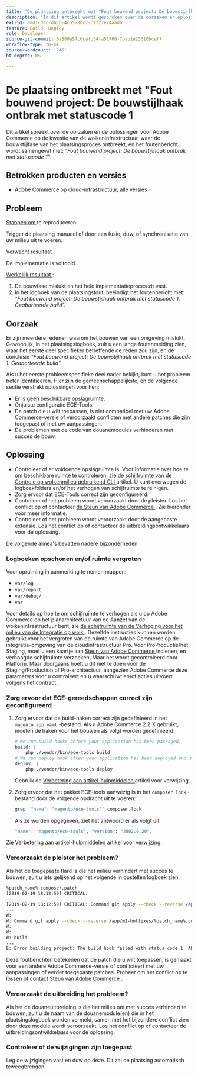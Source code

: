 ```yaml
---
title: 'De plaatsing ontbreekt met "Fout bouwend project: De bouwstijlhaak ontbrak met statuscode 1'
description: 'In dit artikel wordt gesproken over de oorzaken en oplossingen voor de Adobe Commerce met betrekking tot de cloudinfrastructuur, waarbij de constructiefase van het implementatieproces mislukt en de foutmelding wordt samengevat met: *"Fout bij het bouwen van project: De bouwhaak is mislukt met statuscode 1"*.'
exl-id: add1cdac-dbcb-4c55-8bc2-c1f27e24aadb
feature: Build, Deploy
role: Developer
source-git-commit: 6a880a57c6cafb34fa51706f7bab1e23310bcef7
workflow-type: tm+mt
source-wordcount: '745'
ht-degree: 0%

---
```


# De plaatsing ontbreekt met &quot;Fout bouwend project: De bouwstijlhaak ontbrak met statuscode 1

Dit artikel spreekt over de oorzaken en de oplossingen voor Adobe Commerce op de kwestie van de wolkeninfrastructuur, waar de bouwstijlfase van het plaatsingsproces ontbreekt, en het foutenbericht wordt samengevat met: *&quot;Fout bouwend project: De bouwstijlhaak ontbrak met statuscode 1&quot;*.

## Betrokken producten en versies

* Adobe Commerce op cloud-infrastructuur, alle versies

## Probleem

<u> Stappen om </u> te reproduceren:

Trigger de plaatsing manueel of door een fusie, duw, of synchronisatie van uw milieu uit te voeren.

<u> Verwacht resultaat </u>:

De implementatie is voltooid.

<u> Werkelijk resultaat </u>:

1. De bouwfase mislukt en het hele implementatieproces zit vast.
1. In het logboek van de plaatsingsfout, beëindigt het foutenbericht met: *&quot;Fout bouwend project: De bouwstijlhaak ontbrak met statuscode 1. Geaborteerde build&quot;.*

## Oorzaak

Er zijn meerdere redenen waarom het bouwen van een omgeving mislukt. Gewoonlijk, in het plaatsingslogboek, zult u een lange foutenmelding zien, waar het eerste deel specifieker betreffende de reden zou zijn, en de conclusie *&quot;Fout bouwend project: De bouwstijlhaak ontbrak met statuscode 1. Geaborteerde build&quot;.*

Als u het eerste probleemspecifieke deel nader bekijkt, kunt u het probleem beter identificeren. Hier zijn de gemeenschappelijkste, en de volgende sectie verstrekt oplossingen voor hen:

* Er is geen beschikbare opslagruimte.
* Onjuiste configuratie ECE-Tools.
* De patch die u wilt toepassen, is niet compatibel met uw Adobe Commerce-versie of veroorzaakt conflicten met andere patches die zijn toegepast of met uw aanpassingen.
* De problemen met de code van douanemodules verhinderen met succes de bouw.

## Oplossing

* Controleer of er voldoende opslagruimte is. Voor informatie over hoe te om beschikbare ruimte te controleren, zie de [ schijfruimte van de Controle op wolkenmilieu gebruikend CLI ](/help/how-to/general/check-disk-space-on-cloud-environment-using-cli.md) artikel. U kunt overwegen de logboekfolders en/of het verhogen van schijfruimte te reinigen.
* Zorg ervoor dat ECE-Tools correct zijn geconfigureerd.
* Controleer of het probleem wordt veroorzaakt door de pleister. Los het conflict op of contacteer [ de Steun van Adobe Commerce ](/help/help-center-guide/help-center/magento-help-center-user-guide.md#submit-ticket). Zie hieronder voor meer informatie.
* Controleer of het probleem wordt veroorzaakt door de aangepaste extensie. Los het conflict op of contacteer de uitbreidingsontwikkelaars voor de oplossing.

De volgende alinea&#39;s bevatten nadere bijzonderheden.

### Logboeken opschonen en/of ruimte vergroten

Voor opruiming in aanmerking te nemen mappen:

* `var/log`
* `var/report`
* `var/debug/`
* `var`

Voor details op hoe te om schijfruimte te verhogen als u op Adobe Commerce op het planarchitectuur van de Aanzet van de wolkeninfrastructuur bent, zie [ de schijfruimte van de Verhoging voor het milieu van de Integratie op wolk ](/help/how-to/general/increase-disk-space-for-integration-environment-on-cloud.md). Dezelfde instructies kunnen worden gebruikt voor het vergroten van de ruimte van Adobe Commerce op de integratie-omgeving van de cloudinfrastructuur Pro. Voor ProProductie/het Staging, moet u een kaartje aan [ Steun van Adobe Commerce ](/help/help-center-guide/help-center/magento-help-center-user-guide.md#submit-ticket) indienen, en verhoogde schijfruimte verzoeken. Maar het wordt gecontroleerd door Platform. Maar doorgaans hoeft u dit niet te doen voor de Staging/Production of Pro-architectuur, aangezien Adobe Commerce deze parameters voor u controleert en u waarschuwt en/of acties uitvoert volgens het contract.

### Zorg ervoor dat ECE-gereedschappen correct zijn geconfigureerd

1. Zorg ervoor dat de build-haken correct zijn gedefinieerd in het `magento.app.yaml` -bestand. Als u Adobe Commerce 2.2.X gebruikt, moeten de haken voor het bouwen als volgt worden gedefinieerd:

   ```yaml
   # We run build hooks before your application has been packaged.
   build: |
       php ./vendor/bin/ece-tools build
   # We run deploy hook after your application has been deployed and started.
   deploy: |
       php ./vendor/bin/ece-tools deploy
   ```

   Gebruik de [ Verbetering aan artikel-hulpmiddelen ](https://experienceleague.adobe.com/nl/docs/commerce-cloud-service/user-guide/dev-tools/ece-tools/install-package) artikel voor verwijzing.

1. Zorg ervoor dat het pakket ECE-tools aanwezig is in het `composer.lock` -bestand door de volgende opdracht uit te voeren:

   ```bash
   grep '"name": "magento/ece-tools"' composer.lock
   ```

   Als ze worden opgegeven, ziet het antwoord er als volgt uit:

   ```bash
   "name": "magento/ece-tools", "version": "2002.0.20",
   ```

Zie [ Verbetering aan artikel-hulpmiddelen ](https://experienceleague.adobe.com/nl/docs/commerce-cloud-service/user-guide/dev-tools/ece-tools/install-package) artikel voor verwijzing.

### Veroorzaakt de pleister het probleem?

Als het de toegepaste flard is die het milieu verhindert met succes te bouwen, zult u iets gelijkend op het volgende in opstellen logboek zien:

```bash
%patch_name%.composer.patch
[2019-02-19 18:12:59] CRITICAL:
....
[2019-02-19 18:12:59] CRITICAL: Command git apply --check --reverse /app/m2-hotfixes/%patch_name%.composer.patch returned code 1
...
W:
W: Command git apply --check --reverse /app/m2-hotfixes/%patch_name%.composer.patch returned code 1
W:
W:
W: build
...
E: Error building project: The build hook failed with status code 1. Aborted build.
```

Deze foutberichten betekenen dat de patch die u wilt toepassen, is gemaakt voor een andere Adobe Commerce-versie of conflicteert met uw aanpassingen of eerder toegepaste patches. Probeer om het conflict op te lossen of contact [ Steun van Adobe Commerce ](/help/help-center-guide/help-center/magento-help-center-user-guide.md#submit-ticket).

### Veroorzaakt de uitbreiding het probleem?

Als het de douaneuitbreiding is die het milieu om met succes verhindert te bouwen, zult u de naam van de douanemodule(en) die in het plaatsingslogboek worden vermeld, samen met het bijzondere conflict zien door deze module wordt veroorzaakt. Los het conflict op of contacteer de uitbreidingsontwikkelaars voor de oplossing.

### Controleer of de wijzigingen zijn toegepast

Leg de wijzigingen vast en duw op deze. Dit zal de plaatsing automatisch teweegbrengen.
